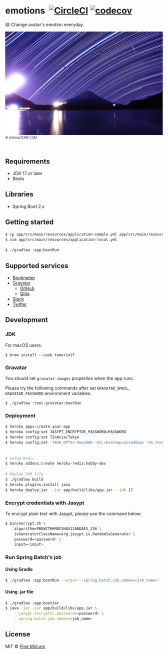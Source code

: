 # emotions &nbsp;[![CircleCI](https://circleci.com/gh/pine/emotions/tree/main.svg?style=shield&circle-token=9aff416dfaefc86bc002a0b7630386b32079fd88)](https://circleci.com/gh/pine/emotions/tree/main) [![codecov](https://codecov.io/gh/pine/emotions/branch/master/graph/badge.svg)](https://codecov.io/gh/pine/emotions)
:smile: Change avatar's emotion everyday.

![](images/resized.jpg)<br>
<sup><sup>&copy; shihina/123RF.COM</sup></sup>
<br>
<br>

## Requirements

- JDK 17 or later
- Redis

## Libraries

- Spring Boot 2.x

## Getting started

```sh
$ cp app/src/main/resources/application-sample.yml app/src/main/resources/application-local.yml
$ vim app/src/main/resources/application-local.yml

$ ./gradlew :app:bootRun
```

## Supported services

- [Bookmeter](https://bookmeter.com/)
- [Gravatar](https://gravatar.com/)
  - [GitHub](https://github.com/)
  - [Qiita](https://qiita.com/)
- [Slack](https://slack.com)
- [Twitter](https://twitter.com)

## Development
### JDK
For macOS users.

```
$ brew install --cask temurin17
```

### Gravatar
You should set `gravatar.images` properties when the app runs.

Please try the following commands after set `GRAVATAR_EMAIL`, `GRAVATAR_PASSWORD` environment variables.

```
$ ./gradlew :tool-gravatar:bootRun
```

### Deployment

```sh
$ heroku apps:create your-app
$ heroku config:set JASYPT_ENCRYPTOR_PASSWORD=PASSWORD
$ heroku config:set TZ=Asia/Tokyo
$ heroku config:set 'JAVA_OPTS=-Xmx200m -XX:+UseCompressedOops -XX:+UseStringDeduplication -Dlog4j2.formatMsgNoLookups=true'


# Setup Redis
$ heroku addons:create heroku-redis:hobby-dev

# Deploy JAR file
$ ./gradlew build
$ heroku plugins:install java
$ heroku deploy:jar --jar app/build/libs/app.jar --jdk 17
```

### Encrypt credentials with Jasypt
To encrypt plain text with Jasypt, please use the command below.

```sh
$ bin/encrypt.sh \
    algorithm=PBEWITHHMACSHA512ANDAES_256 \
    ivGeneratorClassName=org.jasypt.iv.RandomIvGenerator \
    password=<password> \
    input=<input>
```

### Run Spring Batch's job
#### Using Gradle

```bash
$ ./gradlew :app:bootRun --args='--spring.batch.job.names=<job_name>'
 ```

#### Using .jar file

```bash
$ ./gradlew :app:bootJar
$ java -jar -jar app/build/libs/app.jar \
    --jasypt.encryptor.password=<password> \
    --spring.batch.job.names=<job_name>
```

## License
MIT &copy; [Pine Mizune](https://profile.pine.moe/)
